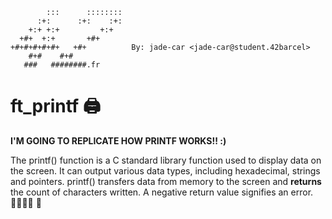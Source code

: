 
            :::      ::::::::
          :+:      :+:    :+:
        +:+ +:+         +:+
      +#+  +:+       +#+      
    +#+#+#+#+#+   +#+          By: jade-car <jade-car@student.42barcel>
        #+#    #+#            
       ###   ########.fr

# ft_printf 🖨️

**I'M GOING TO REPLICATE HOW PRINTF WORKS!! :)**

The printf() function is a C standard library function used to display data on the screen. It can output various data types, including hexadecimal, strings and pointers. printf() transfers data from memory to the screen and **returns** the count of characters written. A negative return value signifies an error.
🕵🏽‍♂️🔎 🔬

